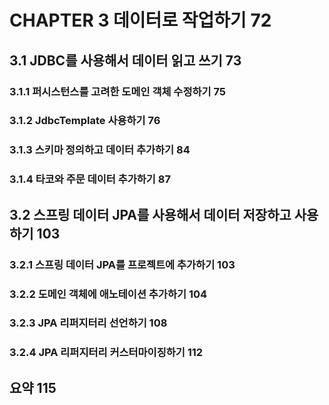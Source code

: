 # CHAPTER 3 데이터로 작업하기 72

## 3.1 JDBC를 사용해서 데이터 읽고 쓰기 73

### 3.1.1 퍼시스턴스를 고려한 도메인 객체 수정하기 75

### 3.1.2 JdbcTemplate 사용하기 76

### 3.1.3 스키마 정의하고 데이터 추가하기 84

### 3.1.4 타코와 주문 데이터 추가하기 87

## 3.2 스프링 데이터 JPA를 사용해서 데이터 저장하고 사용하기 103

### 3.2.1 스프링 데이터 JPA를 프로젝트에 추가하기 103

### 3.2.2 도메인 객체에 애노테이션 추가하기 104

### 3.2.3 JPA 리퍼지터리 선언하기 108

### 3.2.4 JPA 리퍼지터리 커스터마이징하기 112

## 요약 115

